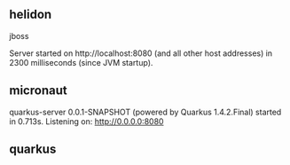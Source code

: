 ## helidon

jboss

Server started on http://localhost:8080 (and all other host addresses) in 2300 milliseconds (since JVM startup).


## micronaut

quarkus-server 0.0.1-SNAPSHOT (powered by Quarkus 1.4.2.Final) started in 0.713s. Listening on: http://0.0.0.0:8080

## quarkus














